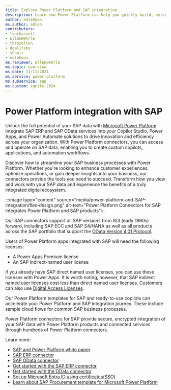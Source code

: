 ```yaml
---
title: Explore Power Platform and SAP integration
description: Learn how Power Platform can help you quickly build, extend, and deploy solutions that improve daily workflows that interact with SAP.
author: edlehman
ms.author: edleh
contributors: 
- tverhasselt
- EllenWehrle
- tbrazelton
- dgalitsky
- shnair
- edlehman
ms.reviewer: ellenwehrle
ms.topic: overview
ms.date: 11/11/2024
ms.service: power-platform
ms.subservice: sap
ms.custom: ignite-2024
---
```


# Power Platform integration with SAP

Unlock the full potential of your SAP data with [Microsoft Power Platform](/power-platform/). Integrate SAP ERP and SAP OData services into your Copilot Studio, Power Apps, and Power Automate solutions to drive innovation and efficiency across your organization. With Power Platform connectors, you can access and operate on SAP data, enabling you to create custom copilots, applications, and automation workflows.

Discover how to streamline your SAP business processes with Power Platform. Whether you're looking to enhance customer experiences, optimize operations, or gain deeper insights into your business, our connectors provide the tools you need to succeed. Transform how you view and work with your SAP data and experience the benefits of a truly integrated digital ecosystem.

:::image type="content" source="media/power-platform-and-SAP-integration/flex-design.png" alt-text="Power Platform Connectors for SAP integrates Power Platform and SAP products":::

Our SAP connectors support all SAP versions from R/3 (early 1990s) forward, including SAP ECC and SAP S4/HANA as well as all products across the SAP portfolio that support the [OData Version 4.01 Protocol](https://docs.oasis-open.org/odata/odata/v4.01/odata-v4.01-part1-protocol.html).

Users of Power Platform apps integrated with SAP will need the following licenses:

- A Power Apps Premium license
- An SAP indirect-named user license

If you already have SAP direct named user licenses, you can use these licenses with Power Apps. It is worth noting, however, that SAP indirect named user licenses cost less than direct named user licenses. Customers can also use [Digital Access Licenses](https://help.sap.com/docs/SAP_S4HANA_ON-PREMISE/999033817c60412f88303c6d6a80c348/4786b16cae0047279eac879b7701d044.html?version=2021.001&locale=en-US).

Our Power Platform templates for SAP and ready-to-use copilots can accelerate your Power Platform and SAP integration journey. These include sample cloud flows for common SAP business processes.

Power Platform connectors for SAP provide secure, encrypted integration of your SAP data with Power Platform products and connected services through hundreds of Power Platform connectors.

Learn more:

- [SAP and Power Platform white paper](https://go.microsoft.com/fwlink/?linkid=2294900)
- [SAP ERP connector](/connectors/saperp)
- [SAP OData connector](/connectors/sapodata)
- [Get started with the SAP ERP connector](./connect/sap-erp-connector.md)
- [Get started with the OData connector](./connect/sap-odata-connector.md)
- [Set up Microsoft Entra ID using certificates(SSO)](./connect/entra-id-certs.md)
- [Learn about SAP Procurement template for Microsoft Power Platform](/power-platform/enterprise-templates/finance/sap-procurement/overview.md)
